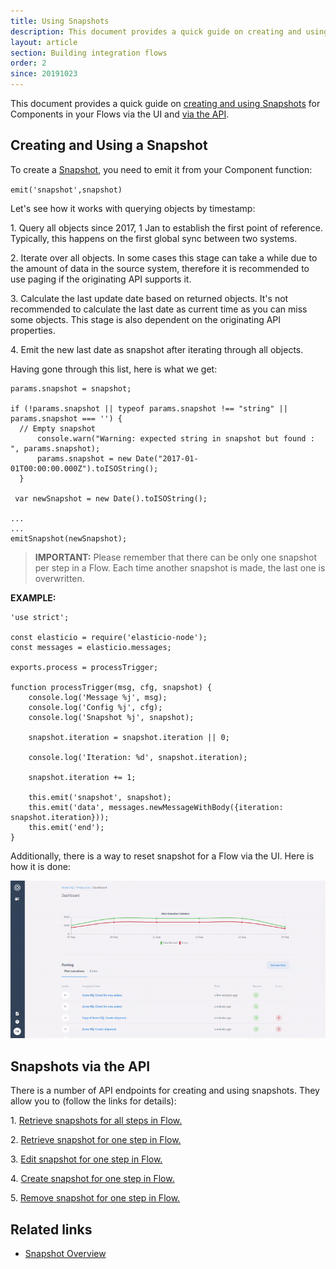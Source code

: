 ```yaml
---
title: Using Snapshots
description: This document provides a quick guide on creating and using Snapshots for Components in your Flows via the UI and via the API.
layout: article
section: Building integration flows
order: 2
since: 20191023
---
```


This document provides a quick guide on [creating and using Snapshots](#creating-a-snapshot) for Components in your Flows via the UI and [via the API](#snapshots-via-the-api).

## Creating and Using a Snapshot

To create a [Snapshot](/getting-started/snapshot-overview.html), you need to emit it from your Component function:

`emit('snapshot',snapshot)`

Let's see how it works with querying objects by timestamp:

1\. Query all objects since 2017, 1 Jan to establish the first point of reference. Typically, this happens on the first global sync between two systems.

2\. Iterate over all objects. In some cases this stage can take a while due to the amount of data in the source system, therefore it is recommended to use paging if the originating API supports it.

3\. Calculate the last update date based on returned objects. It's not recommended to calculate the last date as current time as you can miss some objects. This stage is also dependent on the originating API properties.

4\. Emit the new last date as snapshot after iterating through all objects.

Having gone through this list, here is what we get:

```
params.snapshot = snapshot;

if (!params.snapshot || typeof params.snapshot !== "string" || params.snapshot === '') {
  // Empty snapshot
      console.warn("Warning: expected string in snapshot but found : ", params.snapshot);
      params.snapshot = new Date("2017-01-01T00:00:00.000Z").toISOString();
  }

 var newSnapshot = new Date().toISOString();

...
...
emitSnapshot(newSnapshot);
```

>**IMPORTANT:** Please remember that there can be only one snapshot per step in a Flow. Each time another snapshot is made, the last one is overwritten.

**EXAMPLE:**

```
'use strict';

const elasticio = require('elasticio-node');
const messages = elasticio.messages;

exports.process = processTrigger;

function processTrigger(msg, cfg, snapshot) {
    console.log('Message %j', msg);
    console.log('Config %j', cfg);
    console.log('Snapshot %j', snapshot);

    snapshot.iteration = snapshot.iteration || 0;

    console.log('Iteration: %d', snapshot.iteration);

    snapshot.iteration += 1;

    this.emit('snapshot', snapshot);
    this.emit('data', messages.newMessageWithBody({iteration: snapshot.iteration}));
    this.emit('end');
}
```

Additionally, there is a way to reset snapshot for a Flow via the UI. Here is how it is done:

![Resetting snapshots via UI](/assets/img/integrator-guide/using-snapshots/reset-snapshot.gif)

## Snapshots via the API

There is a number of API endpoints for creating and using snapshots. They allow you to (follow the links for details):

1\. [Retrieve snapshots for all steps in Flow.]({{site.data.tenant.apiBaseUri}}/docs/v2/#retrieve-snapshots-for-all-steps-in-flow)

2\. [Retrieve snapshot for one step in Flow.]({{site.data.tenant.apiBaseUri}}/docs/v2/#retrieve-snapshot-for-one-step-in-flow)

3\. [Edit snapshot for one step in Flow.]({{site.data.tenant.apiBaseUri}}/docs/v2/#edit-snapshot-for-one-step-in-flow)

4\. [Create snapshot for one step in Flow.]({{site.data.tenant.apiBaseUri}}/docs/v2/#create-snapshot-for-one-step-in-flow)

5\. [Remove snapshot for one step in Flow.]({{site.data.tenant.apiBaseUri}}/docs/v2/#remove-snapshot-for-one-step-in-flow)

## Related links

- [Snapshot Overview](/getting-started/snapshot-overview.html)
